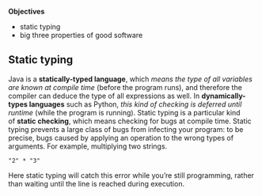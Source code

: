 **Objectives**
- static typing
- big three properties of good software
## Static typing
Java is a **statically-typed language**, which _means the type of all variables are known at compile time_ (before the program runs), and therefore the compiler can deduce the type of all expressions as well. In **dynamically-types languages** such as Python, _this kind of checking is deferred until runtime_ (while the program is running). Static typing is a particular kind of **static checking**, which means checking for bugs at compile time. Static typing prevents a large class of bugs from infecting your program: to be precise, bugs caused by applying an operation to the wrong types of arguments. For example, multiplying two strings.
```
"2" * "3"
```
Here static typing will catch this error while you’re still programming, rather than waiting until the line is reached during execution.
